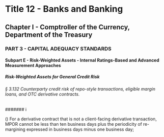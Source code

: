 
# Title 12 - Banks and Banking
## Chapter I - Comptroller of the Currency, Department of the Treasury
### PART 3 - CAPITAL ADEQUACY STANDARDS
#### Subpart E - Risk-Weighted Assets - Internal Ratings-Based and Advanced Measurement Approaches
##### Risk-Weighted Assets for General Credit Risk
###### § 3.132 Counterparty credit risk of repo-style transactions, eligible margin loans, and OTC derivative contracts.
####### i

() For a derivative contract that is not a client-facing derivative transaction, MPOR cannot be less than ten business days plus the periodicity of re-margining expressed in business days minus one business day;
